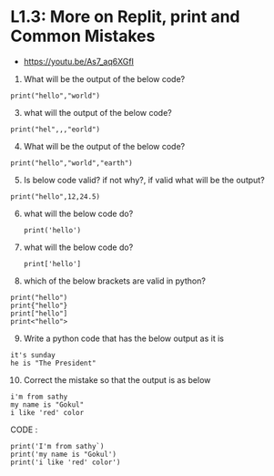 # L1.3: More on Replit, print and Common Mistakes
- https://youtu.be/As7_aq6XGfI


1) What will be the output of the below code?

```
print("hello","world")
```

3) what will the output of the below code?
```
print("hel",,,"eorld")
```


4) What will be the output of the below code?
```
print("hello","world","earth")
```

5) Is below code valid?
if not why?, if valid what will be the output?
```
print("hello",12,24.5)
```

6) what will the below code do?
    ```
    print('hello')
    ```

7) what will the below code do?
    ```
    print['hello']
    ```

8) which of the below brackets are valid in python?
```
print("hello")
print{"hello"}
print["hello"]
print<"hello">
```

9) Write a python code that has the below output as it is
```
it's sunday
he is "The President"
```

10) Correct the mistake so that the output is as below
```
i'm from sathy
my name is "Gokul"
i like 'red' color
```

CODE :
```
print('I'm from sathy`)
print('my name is "Gokul')
print('i like 'red' color')
```
